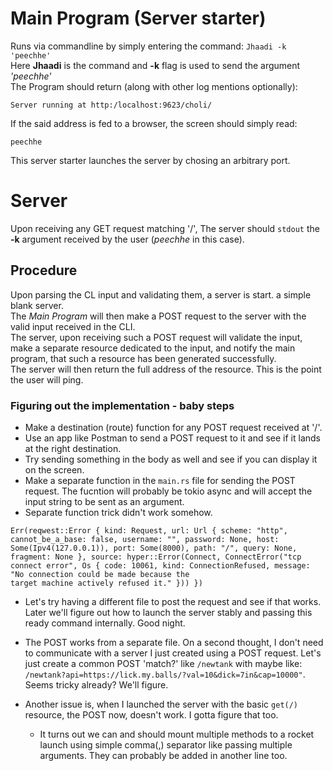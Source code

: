 # Main Program (Server starter)

Runs via commandline by simply entering the command: `Jhaadi -k 'peechhe'`  
Here **Jhaadi** is the command and **-k** flag is used to send the argument *'peechhe'*  
The Program should return (along with other log mentions optionally):  
```
Server running at http:/localhost:9623/choli/
```

If the said address is fed to a browser, the screen should simply read:
```
peechhe
```

This server starter launches the server by chosing an arbitrary port.  

# Server
Upon receiving any GET request matching '/',
The server should `stdout` the **-k** argument received by the user (*peechhe* in this case).

## Procedure

Upon parsing the CL input and validating them, a server is start. a simple blank server.  
The *Main Program* will then make a POST request to the server with the valid input received in the CLI.  
The server, upon receiving such a POST request will validate the input, make a separate resource
dedicated to the input, and notify the main program, that such a resource has been generated successfully.  
The server will then return the full address of the resource. This is the point the user will ping.

### Figuring out the implementation - baby steps

 - Make a destination (route) function for any POST request received at '/'.
 - Use an app like Postman to send a POST request to it and see if it lands at the right destination.
 - Try sending something in the body as well and see if you can display it on the screen.
 - Make a separate function in the `main.rs` file for sending the POST request. The fucntion will probably be tokio async and will accept the input string to be sent as an argument.
 - Separate function trick didn't work somehow.
 ```
 Err(reqwest::Error { kind: Request, url: Url { scheme: "http", cannot_be_a_base: false, username: "", password: None, host: Some(Ipv4(127.0.0.1)), port: Some(8000), path: "/", query: None, fragment: None }, source: hyper::Error(Connect, ConnectError("tcp connect error", Os { code: 10061, kind: ConnectionRefused, message: "No connection could be made because the 
target machine actively refused it." })) })
```
- Let's try having a different file to post the request and see if that works. Later we'll figure out how to launch the server stably and passing this ready command internally. Good night.

- The POST works from a separate file. On a second thought, I don't need to communicate with a server I just created using a POST request. Let's just create a common POST 'match?' like `/newtank` with maybe like: `/newtank?api=https://lick.my.balls/?val=10&dick=7in&cap=10000"`. Seems tricky already? We'll figure.
- Another issue is, when I launched the server with the basic `get(/)` resource, the POST now, doesn't work. I gotta figure that too.
    - It turns out we can and should mount multiple methods to a rocket launch using simple comma(,) separator like passing multiple arguments. They can probably be added in another line too.
